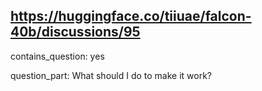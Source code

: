## https://huggingface.co/tiiuae/falcon-40b/discussions/95

contains_question: yes

question_part: What should I do to make it work?